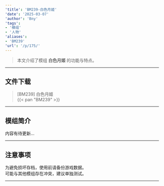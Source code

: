 ```yaml
---
'title': 'BM239-白色月姬'
'date': '2025-03-07'
'author': 'Bny'
'tags':
- '模组'
- '人物'
'aliases':
- 'BM239'
'url': '/p/175/'
---
```


> 本文介绍了模组 **白色月姬** 的功能与特点。

---

## 文件下载

> [BM239] 白色月姬  
{{< pan "BM239" >}}  

---

## 模组简介

>  
内容有待更新...  

---

## 注意事项

>  
为避免损坏存档，使用前请备份游戏数据。  
可能与其他模组存在冲突，建议单独测试。  

---

